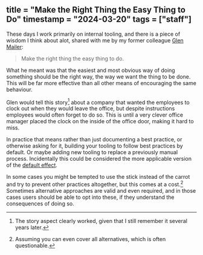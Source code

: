 title = "Make the Right Thing the Easy Thing to Do"
timestamp = "2024-03-20"
tags = ["staff"]
---

These days I work primarily on internal tooling, and there is a piece of wisdom
I think about alot, shared with me by my former colleague [Glen
Mailer](https://stainlessed.co.uk/):

> Make the right thing the easy thing to do.

What he meant was that the easiest and most obvious way of doing something
should be the right way, the way we want the thing to be done. This will be far
more effective than all other means of encouraging the same behaviour.

Glen would tell this story[^1] about a company that wanted the employees to
clock out when they would leave the office, but despite instructions employees
would often forget to do so. This is until a very clever office manager placed
the clock on the inside of the office door, making it hard to miss.

In practice that means rather than just documenting a best practice, or
otherwise asking for it, building your tooling to follow best practices by
default. Or maybe adding new tooling to replace a previously manual process.
Incidentally this could be considered the more applicable version of the
[default effect](https://en.wikipedia.org/wiki/Default_effect).

In some cases you might be tempted to use the stick instead of the carrot and
try to prevent other practices altogether, but this comes at a cost.[^2]
Sometimes alternative approaches are valid and even required, and in those cases
users should be able to opt into these, if they understand the consequences of
doing so.

[^1]: The story aspect clearly worked, given that I still remember it several
    years later.

[^2]: Assuming you can even cover all alternatives, which is often questionable.
